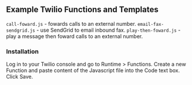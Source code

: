## Example Twilio Functions and Templates

`call-foward.js` - fowards calls to an external number.
`email-fax-sendgrid.js` - use SendGrid to email inbound fax.
`play-then-foward.js` - play a message then foward calls to an external number.

### Installation

Log in to your Twilio console and go to Runtime > Functions. Create a new
Function and paste content of the Javascript file into the Code text box. Click Save.

